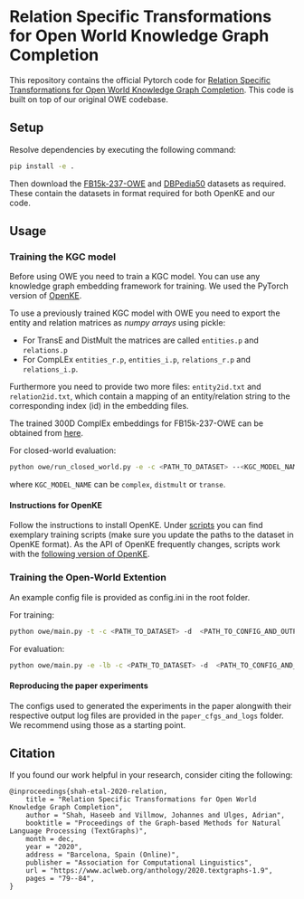 # Relation Specific Transformations for Open World Knowledge Graph Completion
This repository contains the official Pytorch code for [Relation Specific Transformations for Open World Knowledge Graph Completion](https://www.aclweb.org/anthology/2020.textgraphs-1.9). This code is built on top of our original OWE codebase.

## Setup

Resolve dependencies by executing the following command:
```bash
pip install -e .
```

Then download the
[FB15k-237-OWE](http://haseeb.ai/assets/FB15k-237-OWE.zip) and
[DBPedia50](http://haseeb.ai/assets/dbpedia50.zip) datasets as
required. These contain the datasets in format required for both OpenKE
and our code.

## Usage
### Training the KGC model

Before using OWE you need to train a KGC model. You can use any knowledge graph embedding framework for training. 
We used the PyTorch version of [OpenKE](https://github.com/thunlp/OpenKE/tree/OpenKE-PyTorch).  

To use a previously trained KGC model with OWE you need to export the entity and relation matrices as 
*numpy arrays* using pickle:
 - For TransE and DistMult the matrices are called `entities.p` and `relations.p`
 - For CompLEx `entities_r.p`, `entities_i.p`, `relations_r.p` and `relations_i.p`.  

Furthermore you need to provide two more files: `entity2id.txt` and `relation2id.txt`, which contain a mapping
of an entity/relation string to the corresponding index (id) in the embedding files.

The trained 300D ComplEx embeddings for FB15k-237-OWE can be obtained from [here](http://haseeb.ai/assets/FB15k-237-OWE-closed-world-embeddings.zip).

For closed-world evaluation:
```bash
python owe/run_closed_world.py -e -c <PATH_TO_DATASET> --<KGC_MODEL_NAME> <PATH_TO_KGC_EMBEDDINGS>
```
where `KGC_MODEL_NAME` can be `complex`, `distmult` or `transe`.

#### Instructions for OpenKE

Follow the instructions to install OpenKE. Under [scripts](scripts/openke_training) you can find exemplary training scripts (make sure you update the paths to the dataset in OpenKE format). As the API of OpenKE frequently changes, scripts work with the 
[following version of OpenKE](https://github.com/thunlp/OpenKE/tree/0a55399b3e800bc779582c4784cac96f00230fd8).

### Training the Open-World Extention

An example config file is provided as config.ini in the root folder.

For training:
```bash
python owe/main.py -t -c <PATH_TO_DATASET> -d  <PATH_TO_CONFIG_AND_OUTPUT_DIR> --<KGC_MODEL_NAME> <PATH_TO_KGC_EMBEDDINGS>
```

For evaluation:
```bash
python owe/main.py -e -lb -c <PATH_TO_DATASET> -d  <PATH_TO_CONFIG_AND_OUTPUT_DIR> --<KGC_MODEL_NAME> <PATH_TO_KGC_EMBEDDINGS>
```

#### Reproducing the paper experiments
The configs used to generated the experiments in the paper alongwith
their respective output log files are provided in the
`paper_cfgs_and_logs` folder. We recommend using those as a starting
point.

## Citation
If you found our work helpful in your research, consider citing the following:
```
@inproceedings{shah-etal-2020-relation,
    title = "Relation Specific Transformations for Open World Knowledge Graph Completion",
    author = "Shah, Haseeb and Villmow, Johannes and Ulges, Adrian",
    booktitle = "Proceedings of the Graph-based Methods for Natural Language Processing (TextGraphs)",
    month = dec,
    year = "2020",
    address = "Barcelona, Spain (Online)",
    publisher = "Association for Computational Linguistics",
    url = "https://www.aclweb.org/anthology/2020.textgraphs-1.9",
    pages = "79--84",
}
```
